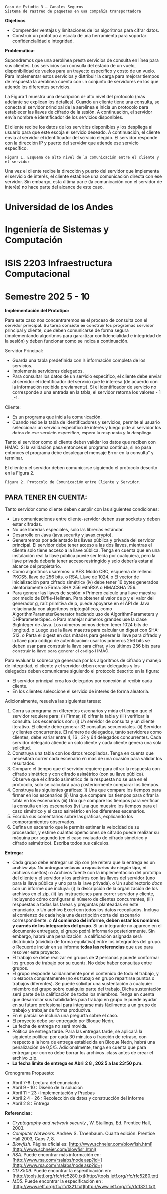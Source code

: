 ```
Caso de Estudio 3 – Canales Seguros
Sistema de rastreo de paquetes en una compañía transportadora
```
**Objetivos**

- Comprender ventajas y limitaciones de los algoritmos para cifrar datos.
- Construir un prototipo a escala de una herramienta para soportar confidencialidad e integridad.

**Problemática:**

Supondremos que una aerolínea presta servicios de consulta en línea para sus clientes. Los servicios son consulta del estado
de un vuelo, disponibilidad de vuelos para un trayecto específico y costo de un vuelo. Para implementar estos servicios y
distribuir la carga para mejorar tiempos de respuesta la aerolínea cuenta con un conjunto de servidores en los que atiende
los diferentes servicios.

La Figura 1 muestra una descripción de alto nivel del protocolo (más adelante se explican los detalles). Cuando un cliente
tiene una consulta, se conecta al servidor principal de la aerolínea e inicia un protocolo para establecer las llaves de cifrado
de la sesión. A continuación, el servidor envía nombre e identificador de los servicios disponibles.

El cliente recibe los datos de los servicios disponibles y los despliega al usuario para que este escoja el servicio deseado.
A continuación, el cliente envía al servidor el identificador del servicio elegido. El servidor responde con la dirección IP y
puerto del servidor que atiende ese servicio específico.

```
Figura 1. Esquema de alto nivel de la comunicación entre el cliente y el servidor
```
Una vez el cliente recibe la dirección y puerto del servidor que implementa el servicio de interés, el cliente establece una
comunicación directa con ese servidor. Sin embargo, esta última parte (la comunicación con el servidor de interés) no hace
parte del alcance de este caso.

# Universidad de los Andes

# Ingeniería de Sistemas y Computación

# ISIS 2203 Infraestructura Computacional

# Semestre 202 5 - 10


**Implementación del Prototipo:**

Para este caso nos concentraremos en el proceso de consulta con el servidor principal. Su tarea consiste en construir los
programas servidor principal y cliente, que deben comunicarse de forma segura (implementando algoritmos para garantizar
confidencialidad e integridad de la sesión) y deben funcionar como se indica a continuación.

Servidor Principal:

- Guarda una tabla predefinida con la información completa de los servicios.
- Implementa servidores delegados.
- Para consultar los datos de un servicio específico, el cliente debe enviar al servidor el identificador del servicio
    que le interesa (de acuerdo con la información recibida previamente). Si el identificador de servicio no
    corresponde a una entrada en la tabla, el servidor retorna los valores - 1 ,-1.

Cliente:

- Es un programa que inicia la comunicación.
- Cuando recibe la tabla de identificadores y servicios, permite al usuario seleccionar un servicio específico de
    interés y luego pide al servidor los datos de ese servicio específico, espera la respuesta y la despliega.

Tanto el servidor como el cliente deben validar los datos que reciben con HMAC. Si la validación pasa entonces el
programa continúa, si no pasa entonces el programa debe desplegar el mensaje ̈Error en la consulta” y terminar.

El cliente y el servidor deben comunicarse siguiendo el protocolo descrito en la Figura 2.

```
Figura 2. Protocolo de Comunicación entre Cliente y Servidor.
```

## PARA TENER EN CUENTA:

Tanto servidor como cliente deben cumplir con las siguientes condiciones:

- Las comunicaciones entre cliente-servidor deben usar sockets y deben estar cifradas.
- No use librerías especiales, solo las librerías estándar.
- Desarrolle en Java (java.security y javax.crypto).
- Generaremos por adelantado las llaves pública y privada del servidor principal. El servidor debe tener acceso a
    las dos llaves, mientras el cliente solo tiene acceso a la llave pública. Tenga en cuenta que en una instalación real
    la llave pública puede ser leída por cualquiera, pero la llave privada debería tener acceso restringido y solo debería
    estar al alcance del propietario.
- Como algoritmos usaremos:
o AES. Modo CBC, esquema de relleno PKCS5, llave de 256 bits.
o RSA. Llave de 1024.
o El vector de inicialización para cifrado simétrico (iv) debe tener 16 bytes generados aleatoriamente
o Firma: SHA 256 withRSA
o HMACSHA 256.
- Para generar las llaves de sesión:
o Primero calcule una llave maestra por medio de Diffie-Hellman. Para obtener el valor de p y el valor del
generador g, raíz primitiva de p, puede apoyarse en el API de Java relacionada con algoritmos criptográficos,
como AlgorithmParameterGenerator haciendo uso de AlgorithmParameters y DHParameterSpec.
o Para manejar números grandes use la clase BigInteger de Java. Los números primos deben tener 1024 bits de
longitud.
o Luego use la llave maestra para calcular un digest con SHA- 512.
o Parta el digest en dos mitades para generar la llave para cifrado y la llave para código de autenticación: usar
los primeros 256 bits se deben usar para construir la llave para cifrar, y los últimos 256 bits para construir la
llave para generar el código HMAC.

Para evaluar la sobrecarga generada por los algoritmos de cifrado y manejo de integridad, el cliente y el servidor deben
crear delegados y los delegados deben comunicarse siguiendo el protocolo descrito en la figura:

- El servidor principal crea los delegados por conexión al recibir cada cliente.
- En los clientes seleccione el servicio de interés de forma aleatoria.

Adicionalmente, resuelva las siguientes tareas:

1. Corra su programa en diferentes escenarios y mida el tiempo que el servidor requiere para: (i) Firmar, (ii) cifrar
    la tabla y (iii) verificar la consulta. Los escenarios son:
       (i) Un servidor de consulta y un cliente iterativo. El cliente debe generar 32 consultas secuenciales.
       (ii) Servidor y clientes concurrentes. El número de delegados, tanto servidores como clientes, debe
          variar entre 4, 16 , 32 y 64 delegados concurrentes. Cada servidor delegado atiende un solo cliente y
          cada cliente genera una sola solicitud.
2. Construya una tabla con los datos recopilados. Tenga en cuenta que necesitará correr cada escenario en más de
    una ocasión para validar los resultados.
3. Compare el tiempo que el servidor requiere para cifrar la respuesta con cifrado simétrico y con cifrado asimétrico
    (con su llave pública). Observe que el cifrado asimétrico de la respuesta no se usa en el protocolo, solo se calculará
    para posteriormente comparar los tiempos.
4. Construya las siguientes gráficas:
    (i) Una que compare los tiempos para firmar en los escenarios
    (ii) Una que compare los tiempos para cifrar la tabla en los escenarios
    (iii) Una que compare los tiempos para verificar la consulta en los escenarios
    (iv) Una que muestre los tiempos para el caso simétrico y el caso asimétrico en los diferentes escenarios.
5. Escriba sus comentarios sobre las gráficas, explicando los comportamientos observados.
6. Defina un escenario que le permita estimar la velocidad de su procesador, y estime cuántas operaciones de cifrado
    puede realizar su máquina por segundo (en el caso evaluado de cifrado simétrico y cifrado asimétrico). Escriba
    todos sus cálculos.


**Entrega:**

- Cada grupo debe entregar un zip con (se reitera que la entrega es un archivo zip. No entregue enlaces a repositorios de
    ningún tipo, ni archivos sueltos):
       o Archivos fuente con la implementación del prototipo del cliente y el servidor y los archivos con las llaves del
          servidor (uno para la llave pública y uno para la llave privada).
       o Un subdirectorio _docs_ con un informe que incluya: (i) la descripción de la organización de los archivos en el
          zip, (ii) las instrucciones para correr servidor y cliente, incluyendo cómo configurar el número de clientes
          concurrentes, (iii) respuestas a todas las tareas y preguntas planteadas en este enunciado.
       o Un archivo Excel con todos los datos recopilados. Incluya al comienzo de cada hoja una descripción corta
          del escenario correspondiente.
       o **Al comienzo del informe, deben estar los nombres y carnés de los integrantes del grupo**. Si un integrante
          no aparece en el documento entregado, el grupo podrá informarlo posteriormente. Sin embargo, habrá una
          penalización: la calificación asignada será distribuida (dividida de forma equitativa) entre los integrantes del
          grupo.
       o Recuerde incluir en su informe **todas las referencias** que use para resolver este proyecto.
- El trabajo se debe realizar en grupos de **2** personas y puede conformar los grupos de trabajo por su cuenta. No debe
    haber consultas entre grupos.
- El grupo responde solidariamente por el contenido de todo el trabajo, y lo elabora conjuntamente (no es trabajo en
    grupo repartirse puntos o trabajos diferentes). Se puede solicitar una sustentación a cualquier miembro del grupo sobre
    cualquier parte del trabajo. Dicha sustentación será parte de la calificación de todos los miembros. Tenga en cuenta
    que desarrollar sus habilidades para trabajo en grupo le puede ayudar en su futuro profesional para integrarse más
    fácilmente a un grupo de trabajo y trabajar de forma productiva.
- En el parcial se incluirá una pregunta sobre el caso.
- El proyecto debe ser entregado por Bloque Neón.
- La fecha de entrega no será movida.
- Política de entrega tarde. Para las entregas tarde, se aplicará la siguiente política: por cada 30 minutos o fracción de
    retraso, con respecto a la hora de entrega establecida en Bloque Neón, habrá una penalización de 0,5/5.
    Adicionalmente, tenga en cuenta que para entregar por correo debe borrar los archivos .class antes de crear el archivo
    .zip.
- **La fecha límite de entrega es Abril 2 8 , 202 5 a las 23:50 p.m.**

Cronograma Propuesto:

- Abril 7-8: Lectura del enunciado
- Abril 9 - 10 : Diseño de la solución
- Abril 11 - 23 : Implementación y Pruebas
- Abril 2 4 - 26 : Recolección de datos y construcción del informe
- Abril 2 8 : Entrega

**Referencias:**

- _Cryptography and network security_ , W. Stallings, Ed. Prentice Hall, 2003.
- _Computer Networks_. Andrew S. Tanenbaum. Cuarta edición. Prentice Hall 2003, Caps 7, 8.
- _Blowfish_. Página oficial es: [http://www.schneier.com/blowfish.html](http://www.schneier.com/blowfish.html)
- _RSA._ Puede encontrar más información en: [http://www.rsa.com/rsalabs/node.asp?id=](http://www.rsa.com/rsalabs/node.asp?id=)
- _CD X509_. Puede encontrar la especificación en: [http://tools.ietf.org/rfc/rfc5280.txt](http://tools.ietf.org/rfc/rfc5280.txt)
- _MD5_. Puede encontrar la especificación en : [http://www.ietf.org/rfc/rfc1321.txt](http://www.ietf.org/rfc/rfc1321.txt)
